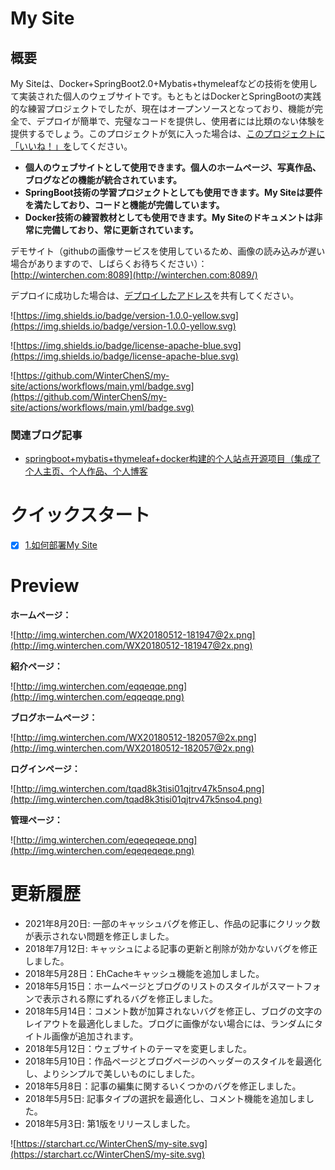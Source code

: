 # My Site

## 概要

My Siteは、Docker+SpringBoot2.0+Mybatis+thymeleafなどの技術を使用して実装された個人のウェブサイトです。もともとはDockerとSpringBootの実践的な練習プロジェクトでしたが、現在はオープンソースとなっており、機能が完全で、デプロイが簡単で、完璧なコードを提供し、使用者には比類のない体験を提供するでしょう。このプロジェクトが気に入った場合は、[このプロジェクトに「いいね！」を](https://github.com/WinterChenS/my-site)してください。

- **個人のウェブサイトとして使用できます。個人のホームページ、写真作品、ブログなどの機能が統合されています。**
- **SpringBoot技術の学習プロジェクトとしても使用できます。My Siteは要件を満たしており、コードと機能が完備しています。**
- **Docker技術の練習教材としても使用できます。My Siteのドキュメントは非常に完備しており、常に更新されています。**

デモサイト（githubの画像サービスを使用しているため、画像の読み込みが遅い場合がありますので、しばらくお待ちください）：[http://winterchen.com:8089](http://winterchen.com:8089/)

デプロイに成功した場合は、[デプロイしたアドレス](https://github.com/WinterChenS/my-site/issues/1)を共有してください。

![https://img.shields.io/badge/version-1.0.0-yellow.svg](https://img.shields.io/badge/version-1.0.0-yellow.svg)

![https://img.shields.io/badge/license-apache-blue.svg](https://img.shields.io/badge/license-apache-blue.svg)

![https://github.com/WinterChenS/my-site/actions/workflows/main.yml/badge.svg](https://github.com/WinterChenS/my-site/actions/workflows/main.yml/badge.svg)

### 関連ブログ記事

- [springboot+mybatis+thymeleaf+docker构建的个人站点开源项目（集成了个人主页、个人作品、个人博客](https://blog.csdn.net/winter_chen001/article/details/80266339)

# クイックスタート

- [x]  [1.如何部署My Site](https://github.com/WinterChenS/my-site/wiki/%E5%A6%82%E4%BD%95%E9%83%A8%E7%BD%B2My-Site)

# Preview

**ホームページ：**

![http://img.winterchen.com/WX20180512-181947@2x.png](http://img.winterchen.com/WX20180512-181947@2x.png)

**紹介ページ：**

![http://img.winterchen.com/eqqeqqe.png](http://img.winterchen.com/eqqeqqe.png)

**ブログホームページ：**

![http://img.winterchen.com/WX20180512-182057@2x.png](http://img.winterchen.com/WX20180512-182057@2x.png)

**ログインページ：**

![http://img.winterchen.com/tqad8k3tisi01qjtrv47k5nso4.png](http://img.winterchen.com/tqad8k3tisi01qjtrv47k5nso4.png)

**管理ページ：**

![http://img.winterchen.com/eqeqeqeqe.png](http://img.winterchen.com/eqeqeqeqe.png)


# 更新履歴

- 2021年8月20日: 一部のキャッシュバグを修正し、作品の記事にクリック数が表示されない問題を修正しました。
- 2018年7月12日: キャッシュによる記事の更新と削除が効かないバグを修正しました。
- 2018年5月28日：EhCacheキャッシュ機能を追加しました。
- 2018年5月15日：ホームページとブログのリストのスタイルがスマートフォンで表示される際にずれるバグを修正しました。
- 2018年5月14日：コメント数が加算されないバグを修正し、ブログの文字のレイアウトを最適化しました。ブログに画像がない場合には、ランダムにタイトル画像が追加されます。
- 2018年5月12日：ウェブサイトのテーマを変更しました。
- 2018年5月10日：作品ページとブログページのヘッダーのスタイルを最適化し、よりシンプルで美しいものにしました。
- 2018年5月8日：記事の編集に関するいくつかのバグを修正しました。
- 2018年5月5日: 記事タイプの選択を最適化し、コメント機能を追加しました。
- 2018年5月3日: 第1版をリリースしました。

![https://starchart.cc/WinterChenS/my-site.svg](https://starchart.cc/WinterChenS/my-site.svg)